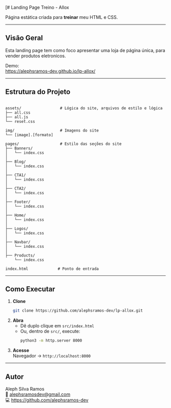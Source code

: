 [# Landing Page Treino - Allox

Página estática criada para **treinar** meu HTML e CSS.

---

## Visão Geral

Esta landing page tem como foco apresentar uma loja de página única, para vender produtos eletronicos. 

Demo:  
https://alephsramos-dev.github.io/lp-allox/

---

## Estrutura do Projeto

```

assets/                 # Lógica do site, arquivos de estilo e lógica
├── all.css  
├── all.js
└── reset.css              

img/                    # Imagens do site
└── [image].[formato]

pages/                  # Estilo das seções do site
├── Banners/               
│   └── index.css
│
├── Blog/               
│   └── index.css
│
├── CTA1/               
│   └── index.css
│
├── CTA2/               
│   └── index.css
│
├── Footer/               
│   └── index.css
│
├── Home/               
│   └── index.css
│
├── Logos/               
│   └── index.css
│
├── Navbar/               
│   └── index.css
│
├── Products/               
    └── index.css

index.html             # Ponto de entrada

```

---

## Como Executar

1. **Clone**  
   ```bash
   git clone https://github.com/alephsramos-dev/lp-allox.git
   ```
2. **Abra**  
   - Dê duplo clique em `src/index.html`  
   - Ou, dentro de `src/`, execute:
     ```bash
     python3 -m http.server 8000
     ```
3. **Acesse**  
   Navegador → `http://localhost:8000`

---

## Autor

Aleph Silva Ramos  
📧 alephsramosdev@gmail.com  
💻 https://github.com/alephsramos-dev  